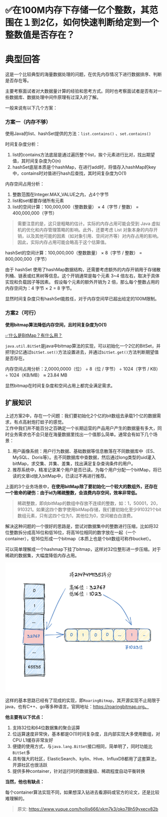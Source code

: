 # ✅在100M内存下存储一亿个整数，其范围在１到2亿，如何快速判断给定到一个整数值是否存在？

# 典型回答


这是一个比较典型的海量数据处理的问题，在优先内存情况下进行数据排序、判断是否存在等。



主要考察面试者对大数据量计算的经验和思考方式。同时也考察面试者是否有对一些数据库、数据处理中间件原理有过深入的了解。



一般来说有以下几个方案：



### 方案一（内存不够）


使用Java的list、hashSet提供的方法：`list.contains()` 、`set.contains()`



时间复杂度分析：



1. list的contains方法底层是通过遍历整个list，挨个元素进行比对，找出期望值，其时间复杂度为O(n)
2. hashSet底层本质是个hashMap，在进行add时，将值存入hashMap的key中，contains时对值进行hash后查找，其时间复杂度为O(1)



内存空间占用分析：



1. 整数范围在Integer.MAX_VALUE之内，占4个字节
2. list和set都要存储所有元素
3. list的空间计算：100,000,000（整数数量） × 4（字节 / 整数） = 400,000,000（字节）



> 需要注意的是，这只是粗略的估计。实际的内存占用可能会受到 Java 虚拟机的优化和内存管理策略的影响。此外，还要考虑 List 对象本身的内存开销，以及其他可能的因素（如对象引用、空间对齐等）对内存占用的影响。因此，实际内存占用可能会略高于这个估算值。
>



hashSet的空间计算：100,000,000（整数数量） × 8（字节 / 整数） = 800,000,000（字节）  


由于 hashSet 使用了hashMap数据结构，还需要考虑额外的内存开销用于存储散列桶、链表或红黑树等信息。这个开销通常是每个元素 3~4 倍左右，取决于具体实现和负载因子等因素。 假设每个元素的额外开销为 2 倍，那么每个整数占用的内存空间为：4 字节 × 2 = 8 字节。



显然时间复杂度只有hashSet能胜任，对于内存空间早已超出给定的100M限制。



### 方案2（可行）
  
**使用bitmap算法降低内存空间，且时间复杂度为O(1)**  


[✅什么是BitMap？有什么用？](https://www.yuque.com/hollis666/xkm7k3/ntqpq5vzps1bs55z)



`java.util.BitSet`是java中bitmap算法的实现，可以初始化一个2亿的BitSet，并把1到2亿通过`bitSet.set()`方法设置进去，并通过`bitSet.get()`方法判断期望值是否存在。

  
内存空间占用分析：2,0000,0000（位） ÷ 8（位 / 字节） ÷ 1024（字节 / KB） ÷ 1024（KB/MB） ≈ 23.84 MB



显然bitmap在时间复杂度和空间占用上都完全满足需求。



## 扩展知识


上述方案2中，存在一个问题：我们要初始化2个亿的bit数组去承载1个亿的数据需求，有点高射炮打蚊子的感觉。  
工作中我们并不能百分之百确定一个长期运营的产品用户产生的数据量有多大，同时业务需求也不会只是在海量数据里找出一个值那么简单。通常会有如下几个场景：



1. 用户画像系统：用户行为数据、基础数据等信息散落在不同数据库中（ES、MySQL、Doris等）。去不同数据库中查数据，然后通过long类型的uid灌入bitMap，求交集、并集、差集，找出满足复杂查询条件的用户。
2. 推荐系统中，精准记录某个用户是否已读。为每个用户分配一个bitMap，将已读的文章id放入bitMap中，已读过不再进行推荐。



上面的3个业务场景中，**在使用bitMap除了要初始化一个较大的数组外，还存在一个致命的硬伤：由于id为稀疏整数，会浪费内存空间，效率非常低。**



> 稀疏整数，即向bitMap的数组中存放不连续的整数，如：1，50001，20，910321。如果这四个数字使用bitMap存储，我们要初始化至少910321个bit数组元素，只有这四个位为1，其他位为0，空间被白白浪费。
>



解决这种问题的一个很好的思路是，尝试对数据集中的整数进行压缩，比如将32位整数拆分成高16位和低16位，将高16位相同的数字放在一起（一个container），低16位形成一个bitmap（本质上也是个bit数组可称作bucket）。



可以简单理解成一个hashmap下挂了bitmap，这样对32位整形进一步压缩。对于稀疏的数据集，大幅度降低内存占用。	

  
![1696856457837-a17f82b9-1800-4904-b843-915b89de18e7.png](./img/_q50LANxMmx7KFgo/1696856457837-a17f82b9-1800-4904-b843-915b89de18e7-749844.png)

  
这样的基本思路已经有了现成的实现，即`RoaringBitmap`，其开源实现不止局限于java，也有C++、go等多种语言。官网地址：https://roaringbitmap.org。

  
**他主要有以下优点：**



1. 支持32位和64位数据集的聚合运算
2. 位运算速度非常快，基本都是O(1)时间复杂度，且内部实现大多使用数组，对CPU L1缓存非常友好
3. 便捷的使用方式，与`java.lang.BitSet`接口相同，简单明了，同时功能比`BitSet`多
4. 具有强大的社区，ElasticSearch、kylin、Hive、InfluxDB都用了这套算法，开源社区也很活跃
5. 提供多种container，针对运行时的数据量级、稀疏程度自动平衡转换



**当然，他也有缺点：**

  
每个container算法实现不同，如果想深入钻进去看源码或官方的论文，还是比较难理解的。



> 原文: <https://www.yuque.com/hollis666/xkm7k3/oko78h59yxecv82b>
